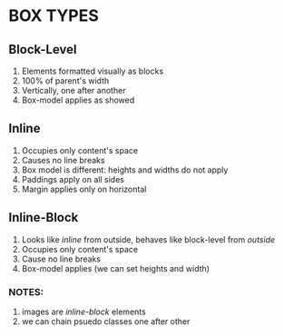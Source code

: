 # BOX TYPES

## Block-Level

1. Elements formatted visually as blocks
2. 100% of parent's width
3. Vertically, one after another
4. Box-model applies as showed

## Inline

1. Occupies only content's space
2. Causes no line breaks
3. Box model is different: heights and widths do not apply
4. Paddings apply on all sides
5. Margin applies only on horizontal

## Inline-Block

1. Looks like _inline_ from outside, behaves like block-level from _outside_
2. Occupies only content's space
3. Cause no line breaks
4. Box-model applies (we can set heights and width)

### NOTES:

1. images are _inline-block_ elements
2. we can chain psuedo classes one after other
